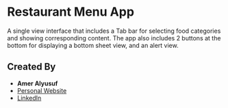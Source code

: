 # Restaurant Menu App

A single view interface that includes a Tab bar for selecting food categories and showing corresponding content.
The app also includes 2 buttons at the bottom for displaying a bottom sheet view, and an alert view.


## Created By

- **Amer Alyusuf**
- [Personal Website](https://amer266030.github.io)
- [LinkedIn](https://www.linkedin.com/in/amer-alyusuf-77398587)